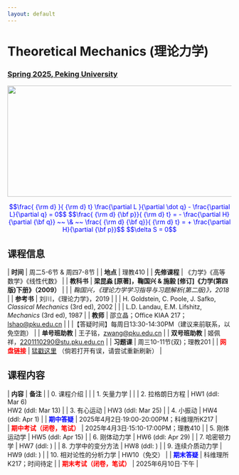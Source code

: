 ```yaml
---
layout: default
---
```


<style>
table {
  font-family: arial, sans-serif;
  border-collapse: collapse;
  width: 100%;
}

td, th {
  border: 1px solid #dddddd;
  text-align: left;
  padding: 8px;
}

tr:nth-child(odd) {
  background-color: #dddddd;
}
</style>


<!-- <h2>
<font color="red">
*** Notice: links are not maintained after the end of course! 
</font>
</h2> -->

# <b>Theoretical Mechanics (理论力学)</b>

### <u>Spring 2025, Peking University</u>

<div style="display: flex; justify-content: center;">
<img src="http://friendshao.github.io/teaching/thmech19/thmech.png" width="550" height="250">
</div>


<p align="center">
<font color="blue">
$$\frac{ {\rm d} }{ {\rm d} t} \frac{\partial L }{\partial \dot q} - \frac{\partial L}{\partial q}  = 0$$
$$\frac{ {\rm d} {\bf p}}{ {\rm d} t} = - \frac{\partial H}{\partial {\bf q}} ~~ \& ~~ \frac{ {\rm d} {\bf q}}{ {\rm d} t} = + \frac{\partial H}{\partial {\bf p}}$$
$$\delta S = 0$$
</font>
</p>


## 课程信息

| **时间** |  周二5-6节 & 周四7-8节 |
| **地点** | 理教410 |
| **先修课程** | 《力学》《高等数学》《线性代数》 |
| **教科书** | **梁昆淼 [原著]，鞠国兴 & 施毅 [修订]《力学(第四版)下册》（2009）** |
| | *鞠国兴，《理论力学学习指导与习题解析(第二版)》，2018* |
| **参考书** | 刘川，《理论力学》，2019 |
| | H. Goldstein, C. Poole, J. Safko, *Classical Mechanics* (3rd ed), 2002 |
| | L.D. Landau, E.M. Lifshitz, *Mechanics* (3rd ed), 1987 |
| **教师** | 邵立晶；Office KIAA 217；lshao@pku.edu.cn | 
| |【答疑时间】每周日13:30-14:30PM（建议来前联系，以免空跑） |
| **单号班助教** |  王子铭，zwang@pku.edu.cn |
| **双号班助教** |  姬佩祥，2201110290@stu.pku.edu.cn |
| **习题课** | 周三10-11节(双)；理教201 |
| <font color="red"><b>网盘链接</b></font> | [猛戳这里](https://disk.pku.edu.cn/link/AA35A011743E6343708D97C5F0A5A2E084) （倘若打开有误，请尝试重新刷新） |

<p></p>

## 课程内容

| **内容** | **备注** |
| 0. 课程介绍 | |
| 1. 矢量力学 | |
| 2. 拉格朗日方程 | HW1 (ddl: Mar 6)<br>HW2 (ddl: Mar 13) |
| 3. 有心运动  | HW3 (ddl: Mar 25) |
| 4. 小振动  | HW4 (ddl: Apr 1) |
| <font color="blue"><b>期中答疑</b></font> | 2025年4月2日·19:00-20:00PM；科维理所K217 |  
| <font color="red"><b>期中考试（闭卷，笔试）</b></font> | 2025年4月3日·15:10-17:00PM；理教410 |
| 5. 刚体运动学 |  HW5 (ddl: Apr 15) |
| 6. 刚体动力学 |  HW6 (ddl: Apr 29) |
| 7. 哈密顿力学 |  HW7 (ddl: ) |
| 8. 力学中的变分方法  | HW8 (ddl: ) |
| 9. 连续介质动力学 | HW9 (ddl: ) |
| 10. 相对论性的分析力学 | HW10（免交） |
| <font color="blue"><b>期末答疑</b></font> | 科维理所K217；时间待定 |
| <font color="red"><b>期末考试（闭卷，笔试）</b></font> |  2025年6月10日·下午 | 

<!-- <p></p>

<p></p>

<!-- ## 学生对课程的总体评价

<div style="display: flex; justify-content: center;">
<img src="tm22_score.png" width="880">
</div> -->

<script type="text/x-mathjax-config">
  MathJax.Hub.Config({
    tex2jax: {
      inlineMath: [ ['$','$'] ],
      processEscapes: true
    }
  });
</script>
<script type="text/javascript" src="https://cdn.mathjax.org/mathjax/latest/MathJax.js?config=TeX-AMS-MML_HTMLorMML">
</script>

